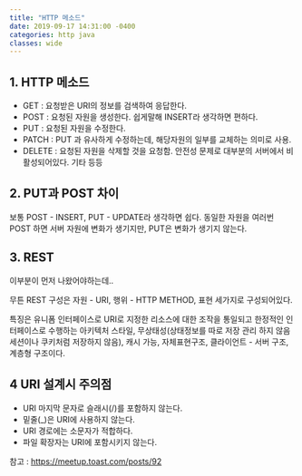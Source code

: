 ```yaml
---
title: "HTTP 메소드"
date: 2019-09-17 14:31:00 -0400
categories: http java
classes: wide
---
```


## 1. HTTP 메소드

- GET : 요청받은 URI의 정보를 검색하여 응답한다.
- POST : 요청된 자원을 생성한다. 쉽게말해 INSERT라 생각하면 편하다.
- PUT : 요청된 자원을 수정한다. 
- PATCH : PUT 과 유사하게 수정하는데, 해당자원의 일부를 교체하는 의미로 사용.
- DELETE : 요청된 자원을 삭제할 것을 요청함. 안전성 문제로 대부분의 서버에서 비활성되어있다.
기타 등등

## 2. PUT과 POST 차이

보통 POST - INSERT, PUT - UPDATE라 생각하면 쉽다.
동일한 자원을 여러번 POST 하면 서버 자원에 변화가 생기지만, PUT은 변화가 생기지 않는다.

## 3. REST

이부분이 먼저 나왔어야하는데..

무튼 REST 구성은 자원 - URI, 행위 - HTTP METHOD, 표현 세가지로 구성되어있다.

특징은 유니폼 인터페이스로 URI로 지정한 리소스에 대한 조작을 통일되고 한정적인 인터페이스로 수행하는 아키텍처 스타일, 무상태성(상태정보를 따로 저장 관리 하지 않음 세션이나 쿠키처럼 저장하지 않음), 캐시 가능, 자체표현구조, 클라이언트 - 서버 구조, 계층형 구조이다.

## 4 URI 설계시 주의점
 - URI 마지막 문자로 슬래시(/)를 포함하지 않는다.
 - 밑줄(_)은 URI에 사용하지 않는다.
 - URI 경로에는 소문자가 적합하다.
 - 파일 확장자는 URI에 포함시키지 않는다.
 
 참고 : https://meetup.toast.com/posts/92
